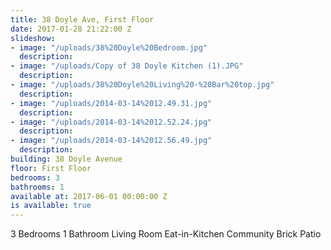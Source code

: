 ```yaml
---
title: 38 Doyle Ave, First Floor
date: 2017-01-28 21:22:00 Z
slideshow:
- image: "/uploads/38%20Doyle%20Bedroom.jpg"
  description:
- image: "/uploads/Copy of 38 Doyle Kitchen (1).JPG"
  description:
- image: "/uploads/38%20Doyle%20Living%20-%20Bar%20top.jpg"
  description:
- image: "/uploads/2014-03-14%2012.49.31.jpg"
  description:
- image: "/uploads/2014-03-14%2012.52.24.jpg"
  description:
- image: "/uploads/2014-03-14%2012.56.49.jpg"
  description:
building: 38 Doyle Avenue
floor: First Floor
bedrooms: 3
bathrooms: 1
available at: 2017-06-01 00:00:00 Z
is available: true
---
```


3 Bedrooms
1 Bathroom
Living Room
Eat-in-Kitchen
Community Brick Patio
